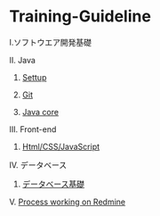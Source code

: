 # Training-Guideline
I.ソフトウエア開発基礎

II. Java
1. [Settup](https://github.com/voiceJapan/TrainningGuide/blob/master/JavaCore/javaSetup.md)

2. [Git](https://github.com/voiceJapan/TrainningGuide/blob/master/Git/git_tutorial.md)

3. [Java core](https://github.com/voiceJapan/TrainningGuide/blob/master/JavaCore/javacore_tutorial.md)

III. Front-end
1. [Html/CSS/JavaScript](https://github.com/voiceJapan/TrainningGuide/blob/master/Html/Html.md)

IV. データベース
1. [データベース基礎](https://github.com/voiceJapan/TrainningGuide/blob/master/DB/DB.md)	

V. [Process working on Redmine](https://github.com/voiceJapan/TrainningGuide/blob/master/WorkingProcess/redmine/redmine.md)
